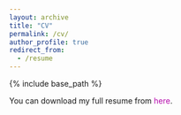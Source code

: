 ```yaml
---
layout: archive
title: "CV"
permalink: /cv/
author_profile: true
redirect_from:
  - /resume
---
```


{% include base_path %}

You can download my full resume from <a href="https://github.com/user-attachments/files/17210751/Reza_Rahpeima.pdf" target="\_blank" style="color: #B509AC; text-decoration:none">here</a>.
